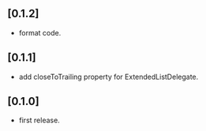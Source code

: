 ## [0.1.2]

* format code.
  
## [0.1.1]

* add closeToTrailing property for ExtendedListDelegate.

## [0.1.0]

* first release.
